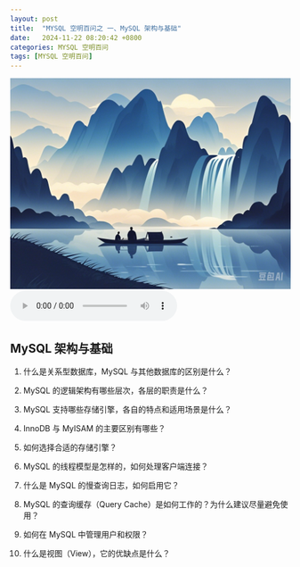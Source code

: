 ```yaml
---
layout: post
title:  "MYSQL 空明百问之 一、MySQL 架构与基础"
date:   2024-11-22 08:20:42 +0800
categories: MYSQL 空明百问
tags: [MYSQL 空明百问]
---
```

![描述图片](/asset/img/1.png)
<audio controls autoplay>
  <source src="/asset/mp3/a2.mp3" type="audio/mpeg">
</audio>


## **MySQL 架构与基础**

1. 什么是关系型数据库，MySQL 与其他数据库的区别是什么？

2. MySQL 的逻辑架构有哪些层次，各层的职责是什么？

3. MySQL 支持哪些存储引擎，各自的特点和适用场景是什么？

4. InnoDB 与 MyISAM 的主要区别有哪些？

5. 如何选择合适的存储引擎？

6. MySQL 的线程模型是怎样的，如何处理客户端连接？

7. 什么是 MySQL 的慢查询日志，如何启用它？

8. MySQL 的查询缓存（Query Cache）是如何工作的？为什么建议尽量避免使用？

9. 如何在 MySQL 中管理用户和权限？

10. 什么是视图（View），它的优缺点是什么？
